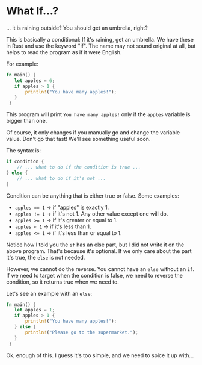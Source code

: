 # What If...?

... it is raining outside? You should get an umbrella, right?

This is basically a conditional: If it's raining, get an umbrella. 
We have these in Rust and use the keyword "if". 
The name may not sound original at all, but helps to read the program 
as if it were English.

For example:

```rust
fn main() {
   let apples = 6;
   if apples > 1 {
       println!("You have many apples!");
   }
 }
```

This program will print `You have many apples!` only if the 
`apples` variable is bigger than one.

Of course, it only changes if you manually go and change the variable value. 
Don't go that fast! We'll see something useful soon.

The syntax is:
```rust
if condition { 
    // ... what to do if the condition is true ... 
} else { 
    // ... what to do if it's not ... 
}
```

Condition can be anything that is either true or false. Some examples:
* `apples == 1` → if "apples" is exactly 1.
* `apples != 1` → if it's not 1. Any other value except one will do.
* `apples >= 1` → if it's greater or equal to 1.
* `apples < 1` → if it's less than 1.
* `apples <= 1` → if it's less than or equal to 1.

Notice how I told you the `if` has an else part, but I did not 
write it on the above program. That's because it's optional. 
If we only care about the part it's true, the `else` is not needed.

However, we cannot do the reverse. You cannot have an `else` without an `if`. 
If we need to target when the condition is false, we need to reverse the 
condition, so it returns true when we need to.

Let's see an example with an `else`:

```rust
fn main() {
   let apples = 1;
   if apples > 1 {
       println!("You have many apples!");
   } else {
       println!("Please go to the supermarket.");
   }
 }
```

Ok, enough of this. I guess it's too simple, and we need to spice it up with...
